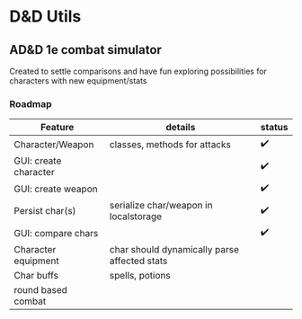 # D&D Utils

## AD&D 1e combat simulator

Created to settle comparisons and have fun exploring possibilities for characters with new equipment/stats

### Roadmap

| Feature               | details                                      | status             |
|-----------------------|----------------------------------------------|--------------------|
| Character/Weapon      | classes, methods for attacks                 | :heavy_check_mark: |
| GUI: create character |                                              | :heavy_check_mark: |
| GUI: create weapon    |                                              | :heavy_check_mark: |
| Persist char(s)       | serialize char/weapon in localstorage        | :heavy_check_mark: |
| GUI: compare chars    |                                              | :heavy_check_mark: |
| Character equipment   | char should dynamically parse affected stats |                    |
| Char buffs            | spells, potions                              |                    |
| round based combat    |                                              |                    |
